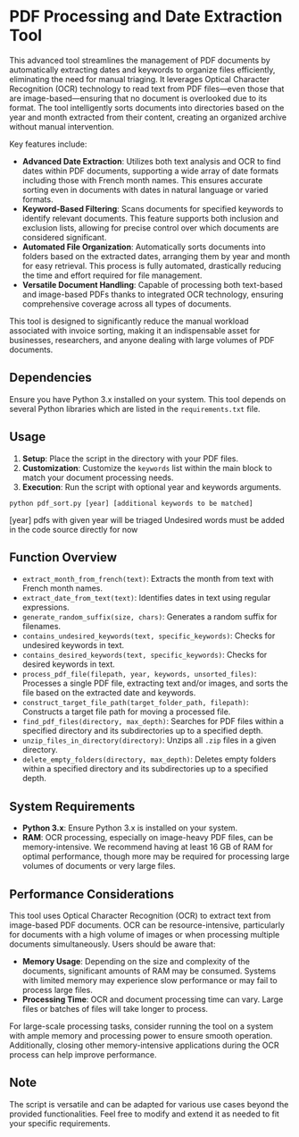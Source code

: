# PDF Processing and Date Extraction Tool

This advanced tool streamlines the management of PDF documents by automatically extracting dates and keywords to organize files efficiently, eliminating the need for manual triaging. It leverages Optical Character Recognition (OCR) technology to read text from PDF files—even those that are image-based—ensuring that no document is overlooked due to its format. The tool intelligently sorts documents into directories based on the year and month extracted from their content, creating an organized archive without manual intervention.

Key features include:
- **Advanced Date Extraction**: Utilizes both text analysis and OCR to find dates within PDF documents, supporting a wide array of date formats including those with French month names. This ensures accurate sorting even in documents with dates in natural language or varied formats.
- **Keyword-Based Filtering**: Scans documents for specified keywords to identify relevant documents. This feature supports both inclusion and exclusion lists, allowing for precise control over which documents are considered significant.
- **Automated File Organization**: Automatically sorts documents into folders based on the extracted dates, arranging them by year and month for easy retrieval. This process is fully automated, drastically reducing the time and effort required for file management.
- **Versatile Document Handling**: Capable of processing both text-based and image-based PDFs thanks to integrated OCR technology, ensuring comprehensive coverage across all types of documents.

This tool is designed to significantly reduce the manual workload associated with invoice sorting, making it an indispensable asset for businesses, researchers, and anyone dealing with large volumes of PDF documents.

## Dependencies

Ensure you have Python 3.x installed on your system. This tool depends on several Python libraries which are listed in the `requirements.txt` file.

## Usage

1. **Setup**: Place the script in the directory with your PDF files.
2. **Customization**: Customize the `keywords` list within the main block to match your document processing needs.
3. **Execution**: Run the script with optional year and keywords arguments.


```
python pdf_sort.py [year] [additional keywords to be matched]
```

[year] pdfs with given year will be triaged
Undesired words must be added in the code source directly for now

## Function Overview

- `extract_month_from_french(text)`: Extracts the month from text with French month names.
- `extract_date_from_text(text)`: Identifies dates in text using regular expressions.
- `generate_random_suffix(size, chars)`: Generates a random suffix for filenames.
- `contains_undesired_keywords(text, specific_keywords)`: Checks for undesired keywords in text.
- `contains_desired_keywords(text, specific_keywords)`: Checks for desired keywords in text.
- `process_pdf_file(filepath, year, keywords, unsorted_files)`: Processes a single PDF file, extracting text and/or images, and sorts the file based on the extracted date and keywords.
- `construct_target_file_path(target_folder_path, filepath)`: Constructs a target file path for moving a processed file.
- `find_pdf_files(directory, max_depth)`: Searches for PDF files within a specified directory and its subdirectories up to a specified depth.
- `unzip_files_in_directory(directory)`: Unzips all `.zip` files in a given directory.
- `delete_empty_folders(directory, max_depth)`: Deletes empty folders within a specified directory and its subdirectories up to a specified depth.

## System Requirements

- **Python 3.x**: Ensure Python 3.x is installed on your system.
- **RAM**: OCR processing, especially on image-heavy PDF files, can be memory-intensive. We recommend having at least 16 GB of RAM for optimal performance, though more may be required for processing large volumes of documents or very large files.

## Performance Considerations

This tool uses Optical Character Recognition (OCR) to extract text from image-based PDF documents. OCR can be resource-intensive, particularly for documents with a high volume of images or when processing multiple documents simultaneously. Users should be aware that:

- **Memory Usage**: Depending on the size and complexity of the documents, significant amounts of RAM may be consumed. Systems with limited memory may experience slow performance or may fail to process large files.
- **Processing Time**: OCR and document processing time can vary. Large files or batches of files will take longer to process.

For large-scale processing tasks, consider running the tool on a system with ample memory and processing power to ensure smooth operation. Additionally, closing other memory-intensive applications during the OCR process can help improve performance.


## Note

The script is versatile and can be adapted for various use cases beyond the provided functionalities. Feel free to modify and extend it as needed to fit your specific requirements.
